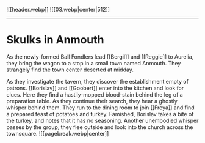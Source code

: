 ![[header.webp]]
![[03.webp|center|512]]

---------------------------------
# Skulks in Anmouth
As the newly-formed Ball Fondlers lead [[Bergil]] and [[Reggie]] to Aurelia, they bring the wagon to a stop in a small town named Anmouth. They strangely find the town center deserted at midday.

As they investigate the tavern, they discover the establishment empty of patrons. [[Borislav]] and [[Goobert]] enter into the kitchen and look for clues. Here they find a hastily-mopped blood-stain behind the leg of a preparation table. As they continue their search, they hear a ghostly whisper behind them. They run to the dining room to join [[Freya]] and find a prepared feast of potatoes and turkey. Famished, Borislav takes a bite of the turkey, and notes that it has no seasoning. Another unembodied whisper passes by the group, they flee outside and look into the church across the townsquare.
![[pagebreak.webp|center]]

